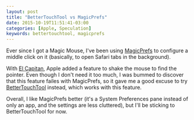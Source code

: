 ```yaml
---
layout: post
title: "BetterTouchTool vs MagicPrefs"
date: 2015-10-19T11:51:41-03:00
categories: [Apple, Speculation]
keywords: bettertouchtool, magicprefs
---
```


Ever since I got a Magic Mouse, I've been using [MagicPrefs] to configure a middle click on it (basically, to open Safari tabs in the background).

With [El Capitan], Apple added a feature to shake the mouse to find the pointer. Even though I don't need it too much, I was bummed to discover that this feature failes with MagicPrefs, so it gave me a good excuse to try [BetterTouchTool] instead, which works with this feature.

Overall, I like MagicPrefs better (it's a System Preferences pane instead of only an app, and the settings are less cluttered), but I'll be sticking to BetterTouchTool for now.

[MagicPrefs]: http://magicprefs.com
[BetterTouchTool]: http://www.bettertouchtool.net
[El Capitan]: http://www.apple.com/osx/whats-new/